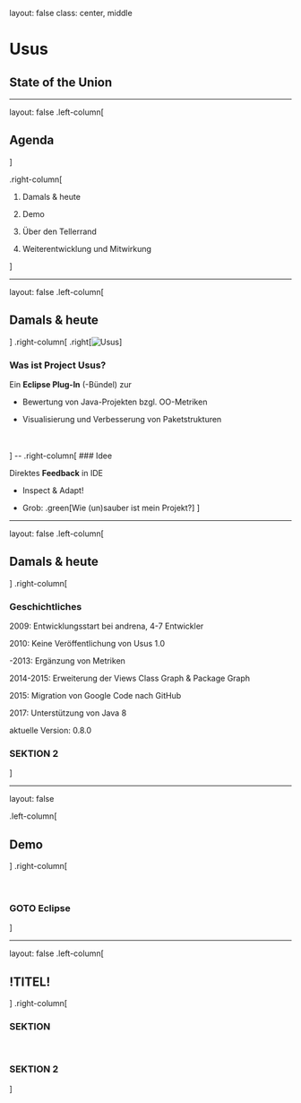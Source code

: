 
layout: false
class: center, middle

# Usus

## State of the Union

---

layout: false
.left-column[
  ## Agenda
]

.right-column[

  1. Damals & heute

  2. Demo

  3. Über den Tellerrand

  4. Weiterentwicklung und Mitwirkung

]

---

layout: false
.left-column[
  ## Damals & heute
]
.right-column[
  .right[![Usus](https://marketplace.eclipse.org/sites/default/files/usus-marketplace.png)]
  ### Was ist Project Usus?

  Ein **Eclipse Plug-In** (-Bündel) zur 

  - Bewertung von Java-Projekten bzgl. OO-Metriken

  - Visualisierung und Verbesserung von Paketstrukturen
  <br>
  <br>
]
--
.right-column[
  ### Idee

  Direktes **Feedback** in IDE

  - Inspect & Adapt!

  - Grob: .green[Wie (un)sauber ist mein Projekt?]
]

---

layout: false
.left-column[
  ## Damals & heute
]
.right-column[
  ### Geschichtliches

  2009: Entwicklungsstart bei andrena, 4-7 Entwickler
  
  2010: Keine Veröffentlichung von Usus 1.0
  
  -2013: Ergänzung von Metriken
  
  2014-2015: Erweiterung der Views Class Graph & Package Graph
  
  2015: Migration von Google Code nach GitHub
  
  2017: Unterstützung von Java 8
  
  aktuelle Version: 0.8.0
  <br>

  ### SEKTION 2
]

---

layout: false

.left-column[
  ## Demo
]
.right-column[
  <br>
  <br>
  <br>

  ### GOTO Eclipse

]

---

layout: false
.left-column[
  ## !TITEL!
]
.right-column[
  ### SEKTION

  <br>

  ### SEKTION 2
]
